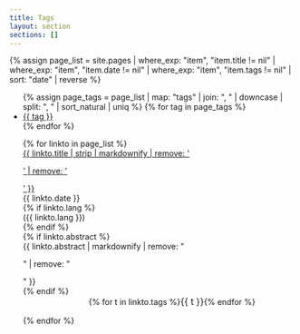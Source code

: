 ```yaml
---
title: Tags
layout: section
sections: []
---
```

{% assign page_list = site.pages | where_exp: "item", "item.title != nil" | where_exp: "item", "item.date != nil" | where_exp: "item", "item.tags != nil" | sort: "date" | reverse  %}

<ul class="tags">
{% assign page_tags = page_list | map: "tags" | join: ", " | downcase | split: ", " | sort_natural | uniq %}
{% for tag in page_tags %}
<li><a href="javascript:filter_tag('{{ tag | downcase | replace: " ", "-" | prepend: "data-" }}')" class="page-tags">{{ tag }}</a></li>
{% endfor %}
</ul>

<ul class="target-pages">
{% for linkto in page_list %}
  <li{% for tag in linkto.tags %} {{ tag | downcase | replace: " ", "-" | prepend: "data-" }}{% endfor %}>
     <div id="post_title">
        <a href="{{ linkto.url }}">{{ linkto.title | strip | markdownify | remove: '<p>' | remove: '</p>' }}</a> <div class="last-update">{{ linkto.date }}</div> {% if linkto.lang %}<div class="lang-code">({{ linkto.lang }})</div>{% endif %}
    </div>
     {% if linkto.abstract %}<div id="abstract">{{ linkto.abstract | markdownify | remove: "<p>" | remove: "</p>" }}</div>{% endif %}
     <div style="margin-bottom: 15px; margin-right: 5em; text-align:right">{% for t in linkto.tags %}<span class="page-tags" style="font-size:16px !important">{{ t }}</span>{% endfor %}</div>
  </li>
{% endfor %}

</ul>

<script>
function filter_tag(tag) {
    $(`.target-pages > li`).hide()
    $(`.target-pages > li[${tag}]`).show()
}

$('.target-pages > li').hide()
</script>
